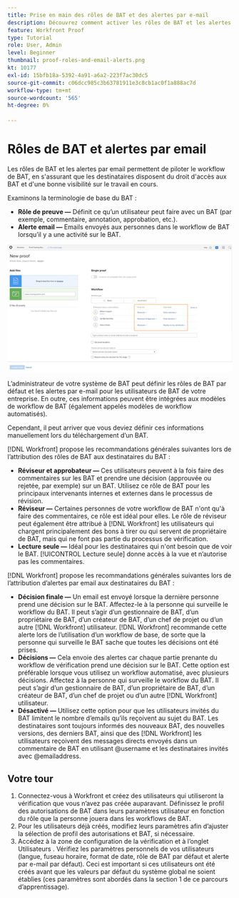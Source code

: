```yaml
---
title: Prise en main des rôles de BAT et des alertes par e-mail
description: Découvrez comment activer les rôles de BAT et les alertes par email appropriés pour que les destinataires du BAT aient accès aux bons à tirer et aient une bonne visibilité sur le travail effectué dans [!DNL  Workfront].
feature: Workfront Proof
type: Tutorial
role: User, Admin
level: Beginner
thumbnail: proof-roles-and-email-alerts.png
kt: 10177
exl-id: 15bfb18a-5392-4a91-a6a2-223f7ac30dc5
source-git-commit: c06dcc985c3b63781911e3c8cb1ac0f1a888ac7d
workflow-type: tm+mt
source-wordcount: '565'
ht-degree: 0%

---
```


# Rôles de BAT et alertes par email

Les rôles de BAT et les alertes par email permettent de piloter le workflow de BAT, en s&#39;assurant que les destinataires disposent du droit d&#39;accès aux BAT et d&#39;une bonne visibilité sur le travail en cours.

Examinons la terminologie de base du BAT :

* **Rôle de preuve —** Définit ce qu’un utilisateur peut faire avec un BAT (par exemple, commentaire, annotation, approbation, etc.).
* **Alerte email —** Emails envoyés aux personnes dans le workflow de BAT lorsqu’il y a une activité sur le BAT.

![Une image de la fonction [!UICONTROL Nouvelle preuve] avec la fenêtre [!UICONTROL Rôle BAT] et [!UICONTROL Alertes par email] en surbrillance.](assets/proof-roles-and-email-alerts.png)

L’administrateur de votre système de BAT peut définir les rôles de BAT par défaut et les alertes par e-mail pour les utilisateurs de BAT de votre entreprise. En outre, ces informations peuvent être intégrées aux modèles de workflow de BAT (également appelés modèles de workflow automatisés).

Cependant, il peut arriver que vous deviez définir ces informations manuellement lors du téléchargement d’un BAT.

[!DNL Workfront] propose les recommandations générales suivantes lors de l’attribution des rôles de BAT aux destinataires du BAT :

* **Réviseur et approbateur —** Ces utilisateurs peuvent à la fois faire des commentaires sur les BAT et prendre une décision (approuvée ou rejetée, par exemple) sur un BAT. Utilisez ce rôle de BAT pour les principaux intervenants internes et externes dans le processus de révision.
* **Réviseur —** Certaines personnes de votre workflow de BAT n&#39;ont qu&#39;à faire des commentaires, ce rôle est idéal pour elles. Le rôle de réviseur peut également être attribué à [!DNL Workfront] les utilisateurs qui chargent principalement des bons à tirer ou qui servent de propriétaire de BAT, mais qui ne font pas partie du processus de vérification.
* **Lecture seule —** Idéal pour les destinataires qui n&#39;ont besoin que de voir le BAT. [!UICONTROL Lecture seule] donne accès à la vue et n’autorise pas les commentaires.

[!DNL Workfront] propose les recommandations générales suivantes lors de l’attribution d’alertes par email aux destinataires du BAT :

* **Décision finale —** Un email est envoyé lorsque la dernière personne prend une décision sur le BAT. Affectez-le à la personne qui surveille le workflow du BAT. Il peut s’agir d’un gestionnaire de BAT, d’un propriétaire de BAT, d’un créateur de BAT, d’un chef de projet ou d’un autre [!DNL Workfront] utilisateur. [!DNL Workfront] recommande cette alerte lors de l’utilisation d’un workflow de base, de sorte que la personne qui surveille le BAT sache que toutes les décisions ont été prises.
* **Décisions —** Cela envoie des alertes car chaque partie prenante du workflow de vérification prend une décision sur le BAT. Cette option est préférable lorsque vous utilisez un workflow automatisé, avec plusieurs décisions. Affectez à la personne qui surveille le workflow du BAT. Il peut s’agir d’un gestionnaire de BAT, d’un propriétaire de BAT, d’un créateur de BAT, d’un chef de projet ou d’un autre [!DNL Workfront] utilisateur.
* **Désactivé —** Utilisez cette option pour que les utilisateurs invités du BAT limitent le nombre d’emails qu’ils reçoivent au sujet du BAT. Les destinataires sont toujours informés des nouveaux BAT, des nouvelles versions, des derniers BAT, ainsi que des [!DNL Workfront] les utilisateurs reçoivent des messages directs envoyés dans un commentaire de BAT en utilisant @username et les destinataires invités avec @emailaddress.

## Votre tour

1. Connectez-vous à Workfront et créez des utilisateurs qui utiliseront la vérification que vous n’avez pas créée auparavant. Définissez le profil des autorisations de BAT dans leurs paramètres utilisateur en fonction du rôle que la personne jouera dans les workflows de BAT.
1. Pour les utilisateurs déjà créés, modifiez leurs paramètres afin d’ajuster la sélection de profil des autorisations et BAT, si nécessaire.
1. Accédez à la zone de configuration de la vérification et à l’onglet Utilisateurs . Vérifiez les paramètres personnels de vos utilisateurs (langue, fuseau horaire, format de date, rôle de BAT par défaut et alerte par e-mail par défaut). Ceci est important si ces utilisateurs ont été créés avant que les valeurs par défaut du système global ne soient établies (ces paramètres sont abordés dans la section 1 de ce parcours d’apprentissage).

<!--
Download the proof role and email alert guides to have on hand as you start uploading proofs and assigning proof recipients.
-->

<!--
## Learn more
* Notifications for proof comments and decisions
-->

<!--
## Guides
* Proof roles
* Email alerts
-->
